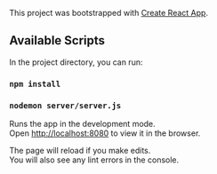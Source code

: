 This project was bootstrapped with [Create React App](https://github.com/facebook/create-react-app).

## Available Scripts

In the project directory, you can run:

### `npm install`

### `nodemon server/server.js`

Runs the app in the development mode.<br>
Open [http://localhost:8080](http://localhost:8080) to view it in the browser.

The page will reload if you make edits.<br>
You will also see any lint errors in the console.
